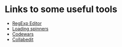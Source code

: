 # Links to some useful tools

* [RegExp Editor](https://regex101.com/)
* [Loading spinners](https://loading.io/)
* [Codewars](https://www.codewars.com/)
* [Collabedit](http://collabedit.com)
